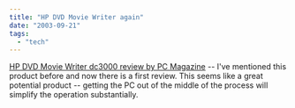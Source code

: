 ```yaml
---
title: "HP DVD Movie Writer again"
date: "2003-09-21"
tags: 
  - "tech"
---
```


[HP DVD Movie Writer dc3000 review by PC Magazine](http://www.pcmag.com/article2/0,4149,1273044,00.asp?kc=PCRSS02129TX1K0000530 "HP DVD Movie Writer dc3000 review by PC Magazine") -- I've mentioned this product before and now there is a first review. This seems like a great potential product -- getting the PC out of the middle of the process will simplify the operation substantially.
